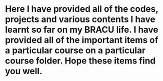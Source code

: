 # Here I have provided all of the codes, projects and various contents I have learnt so far on my BRACU life. I have provided all of the important items of a particular course on a particular course folder. Hope these items find you well.
